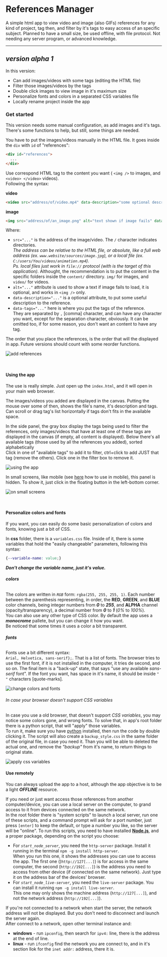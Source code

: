 **References Manager**
========
A simple html app to view video and image (also GIFs) references for any kind of project, tag then, and filter by it's tags to easy access of an specific subject.
Planned to have a small size, be used offline, with file protocol. Not needing any server program, or advanced knowledge.

--------------------

_version **alpha 1**_
----------
In this version:
* Can add images/videos with some tags (editing the HTML file)
* Filter those images/videos by the tags
* Double click images to view image in it's maximum size
* Personalize fonts and colors in a separated CSS variables file
* Locally rename project inside the app


### Get started
This version needs some manual configuration, as add images and it's tags. There's some functions to help, but still, some things are needed.

You have to put the images/videos manually in the HTML file. It goes inside the `div` with `id` of "references":
```HTML
<div id="references">
  ...
</div>
```
Use correspond HTML tag to the content you want ( `<img />` to images, and `<video> </video>` videos).  
Following the syntax:

**video**
```HTML
<video src="address/of/video.mp4" data-description="some optional description in here" data-tags="tags, here, comma separated" /></video>
```

**image**
```HTML
<img src="address/of/an_image.png" alt="text shown if image fails" data-description="some description in here" data-tags="any ch@ract3r you_want 2 use (except [comma]), CAPS matters" />
```

Where:
* `src="..."` is the address of the image/video. The `/` character indicates directories.  
_The address can be relative to the HTML file, or absolute, like a full web address (ex. `www.website/sources/image.jpg`), or a local file (ex. `C:/users/You/videos/animation.mp4`).  
Ps. local files just work in `file://` protocol (with is the target of this application)._
Althought, the recommendation is to put the content in the specific folders inside the `content/` directory. `img/` for images, and `video/` for videos.
* `alt="..."` attribute is used to show a text if image fails to load, it is optional, and works in `<img />` only.
* `data-description="..."` is a optional attribute, to put some useful description to the reference.
* `data-tags="..."` here is where you put the tags of the reference.  
They are separated by ``,`` [comma] character, and can have any character you want, except for the separation character, obviously. It can be omitted too, if for some reason, you don't want an content to have any tag.

The order that you place the references, is the order that will the displayed in app. Future versions should count with some reorder functions.

![add references](https://i.imgur.com/Q4h66Pf.gif)

<br />

#### Using the app
The use is really simple. Just open up the `index.html`, and it will open in your main web browser.  

The images/videos you added are displayed in the canvas. Putting the mouse over some of then, shows the file's name, it's description and tags. Can scroll or drag tag's list horizontally if tags don't fits in the available space.  

In the side panel, the gray box display the tags being used to filter the references, only images/videos that have at least one of these tags are displayed in the canvas (if empty, all content is displayed). Below there's all available tags (those used by all the references you added), sorted alphabetically  
Click in one of "available tags" to add it to filter, ctrl+click to add JUST that tag (remove the others). Click one in the filter box to remove it.  

![using the app](https://i.imgur.com/z7CKkWY.gif)

In small screens, like mobile (see [here](/#use-remotely) how to use in mobile), this panel is hidden. To show it, just click in the floating button in the left-bottom corner.

![on small screens](https://i.imgur.com/TuVXuax.gif)

<br />

#### Personalize colors and fonts
If you want, you can easily do some basic personalization of colors and fonts, knowing just a bit of CSS.

In **css** folder, there is a `variables.css` file. Inside of it, there is some variables that hold the "easily changeable" parameters, following this syntax:
```css
{--variable-name: value;}
```
_**Don't change the variable name, just it's value.**_

###### **colors**  
The colors are written in _`RGB`_ form: `rgba(255, 255, 255, 1)`. Each number between the parenthesis representing, in order, the **RED**, **GREEN**, and **BLUE** color channels, being integer numbers from **_0_** to **_255_**, and **ALPHA** channel (opacity/transparency), a decimal number from **_0_** to **_1_** (_0%_ to _100%_).  
You can also use any other type of CSS color. By default the app uses a _**monocrome**_ pallete, but you can change it how you want.  
Be noticed that some times it uses a color a bit transparent.

###### **fonts**
Fonts use a bit different syntax:  
`Arial, Helvetica, sans-serif};`. That is a list of fonts. The browser tries to use the first font, if it is not installed in the computer, it tries de second, and so on. The final item is a "back-up" state, that says "use any available _sans-serif_ font".
If the font you want, has space in it's name, it should be inside `" "` characters [quote-marks].

![change colors and fonts](https://i.imgur.com/rQZR86m.gif)

###### In case your browser doesn't support CSS variables
In case you use a old browser, that doesn't support _CSS variables_, you may notice some colors gone, and wrong fonts. To solve that, in app's root folder there is a python script, that will "apply" those variables.  
To run it, make sure you have [python]("www.python.org") installed, then run the code by double clicking it. The script will also create a `backup_style.css` in the same folder of the original file, in case you need it. Than you will be able to deleted the actual one, and remove the _"backup"_ from it's name, to return things to original state.

![apply css variables](https://i.imgur.com/FbpaGbC.gif)

#### Use remotely
You can always upload the app to a host, although the app objective is to be a light **_OFFLINE_** resource.

If you need or just want access those references from another computer/device, you can use a local server on the computer, to grand access to it from devices connected on the same network.  
In the root folder there is "system scripts" to launch a local server, run one of these scripts, and a command prompt will ask for a port number, just press ``[enter]`` to keep the default, or type a number you like, so the server will be "online". To run this scripts, you need to have installed **[Node.js]("www.nodejs.org")**, and a proper package, depending on the script you choose:
* For *`start_node_server`*, you need the `http-server` package. Install it running in the terminal `npm -g install http-server`.  
When you run this one, it shows the addresses you can use to access the app. The first one ()`http://127[...]`) is for access in the same computer, the second (`http://192[...]`) is the address you need to access from other device (if connected on the same network). Just type it on the address bar of the devices' browser.
* For *`start_node_live-server`*, you need the `live-server` package. You can install it running `npm -g install live-server`.  
This one may only shows the machine address (`http://127[...]`), and not the network address (`http://192[...]`).

If you're not connected to a network when start the server, the network address will not be displayed. But you don't need to disconnect and launch the server again.  
After connect to a network, open other terminal instance and:
* **windows** - run `ipconfig`, then search for `ipv4:` line, there is the address at the end of line.
* **linux** - run `ifconfig` find the network you are connect to, and in it's section llok for the `inet addr:` address, there it is.
